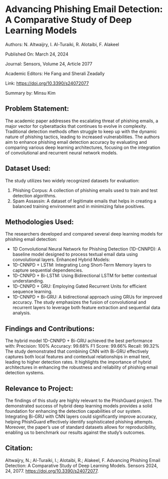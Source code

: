 # Advancing Phishing Email Detection: A Comparative Study of Deep Learning Models
Authors: N. Altwaijry, I. Al-Turaiki, R. Alotaibi, F. Alakeel

Published On: March 24, 2024

Journal: Sensors, Volume 24, Article 2077

Academic Editors: He Fang and Sherali Zeadally

Link: https://doi.org/10.3390/s24072077

Summary by: Minsu Kim

## Problem Statement:
The academic paper addresses the escalating threat of phishing emails, a major vector for cyberattacks that continues to evolve in complexity. Traditional detection methods often struggle to keep up with the dynamic nature of phishing tactics, leading to increased vulnerabilities. The authors aim to enhance phishing email detection accuracy by evaluating and comparing various deep learning architectures, focusing on the integration of convolutional and recurrent neural network models.

## Dataset Used:
The study utilizes two widely recognized datasets for evaluation:

1) Phishing Corpus: A collection of phishing emails used to train and test detection algorithms.
2) Spam Assassin: A dataset of legitimate emails that helps in creating a balanced training environment and in minimizing false positives.

## Methodologies Used:
The researchers developed and compared several deep learning models for phishing email detection:

  - 1D Convolutional Neural Network for Phishing Detection (1D-CNNPD): A baseline model designed to process textual email data using convolutional layers.
Enhanced Hybrid Models:
  - 1D-CNNPD + LSTM: Integrating Long Short-Term Memory layers to capture sequential dependencies.
  - 1D-CNNPD + Bi-LSTM: Using Bidirectional LSTM for better contextual understanding.
  - 1D-CNNPD + GRU: Employing Gated Recurrent Units for efficient sequence learning.
  - 1D-CNNPD + Bi-GRU: A bidirectional approach using GRUs for improved accuracy.
The study emphasizes the fusion of convolutional and recurrent layers to leverage both feature extraction and sequential data analysis.

## Findings and Contributions:
The hybrid model 1D-CNNPD + Bi-GRU achieved the best performance with:
Precision: 100%
Accuracy: 99.68%
F1 Score: 99.66%
Recall: 99.32%
The study demonstrated that combining CNN with Bi-GRU effectively captures both local features and contextual relationships in email text, leading to higher detection rates.
It highlights the importance of hybrid architectures in enhancing the robustness and reliability of phishing email detection systems.
## Relevance to Project:
The findings of this study are highly relevant to the PhishGuard project. The demonstrated success of hybrid deep learning models provides a solid foundation for enhancing the detection capabilities of our system. Integrating Bi-GRU with CNN layers could significantly improve accuracy, helping PhishGuard effectively identify sophisticated phishing attempts. Moreover, the paper’s use of standard datasets allows for reproducibility, enabling us to benchmark our results against the study’s outcomes.

## Citation:
Altwaijry, N.; Al-Turaiki, I.; Alotaibi, R.; Alakeel, F. Advancing Phishing Email Detection: A Comparative Study of Deep Learning Models. Sensors 2024, 24, 2077. https://doi.org/10.3390/s24072077.
